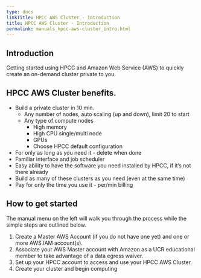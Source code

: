 ```yaml
---
type: docs
linkTitle: HPCC AWS Cluster - Introduction
title: HPCC AWS Cluster - Introduction
permalink: manuals_hpcc-aws-cluster_intro.html
---
```


## Introduction
Getting started using HPCC and Amazon Web Service (AWS) to quickly create an on-demand cluster private to you.

## HPCC AWS Cluster benefits.

* Build a private cluster in 10 min.
  * Any number of nodes, auto scaling (up and down), limit 20 to start
  * Any type of compute nodes
    * High memory
    * High CPU single/multi node
    * GPUs
    * Choose HPCC default configuration
* For only as long as you need it - delete when done
* Familiar interface and job scheduler
* Easy ability to have the software you need installed by HPCC, if it’s not there already
* Build as many of these clusters as you need (even at the same time)
* Pay for only the time you use it - per/min billing


## How to get started 

The manual menu on the left will walk you through the process while the simple steps are outlined below.

1. Create a Master AWS Account (if you do not have one yet) and one or more AWS IAM account(s).
2. Associate your AWS Master account with Amazon as a UCR educational member to take advantage of a data egress waiver.
4. Set up your HPCC account to access and use your HPCC AWS Cluster.
5. Create your cluster and begin computing 

